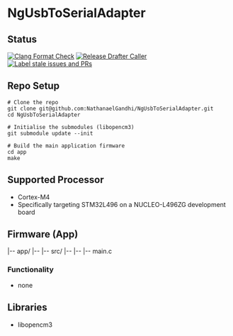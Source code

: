 # NgUsbToSerialAdapter

## Status

[![Clang Format Check](https://github.com/NathanaelGandhi/NgUsbToSerialAdapter/actions/workflows/clang-format-check-caller.yaml/badge.svg)](https://github.com/NathanaelGandhi/NgUsbToSerialAdapter/actions/workflows/clang-format-check-caller.yaml)
[![Release Drafter Caller](https://github.com/NathanaelGandhi/NgUsbToSerialAdapter/actions/workflows/release-drafter-caller.yaml/badge.svg)](https://github.com/NathanaelGandhi/NgUsbToSerialAdapter/actions/workflows/release-drafter-caller.yaml)
[![Label stale issues and PRs](https://github.com/NathanaelGandhi/NgUsbToSerialAdapter/actions/workflows/stale-caller.yaml/badge.svg)](https://github.com/NathanaelGandhi/NgUsbToSerialAdapter/actions/workflows/stale-caller.yaml)

## Repo Setup

```shell
# Clone the repo
git clone git@github.com:NathanaelGandhi/NgUsbToSerialAdapter.git
cd NgUsbToSerialAdapter

# Initialise the submodules (libopencm3)
git submodule update --init

# Build the main application firmware
cd app
make
```

## Supported Processor

- Cortex-M4
- Specifically targeting STM32L496 on a NUCLEO-L496ZG development board

## Firmware (App)

|-- app/
|-- |-- src/
|-- |-- |-- main.c

### Functionality

- none

## Libraries

- libopencm3
